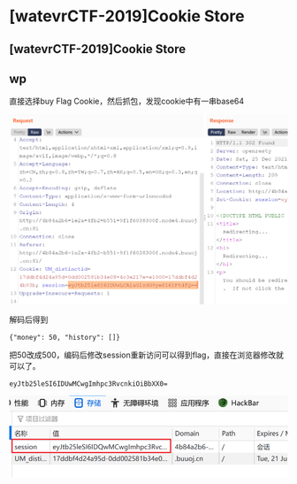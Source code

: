 # \[watevrCTF-2019]Cookie Store

## \[watevrCTF-2019]Cookie Store

## wp

直接选择buy Flag Cookie，然后抓包，发现cookie中有一串base64

![](<../../.gitbook/assets/image (28) (1).png>)



解码后得到

```
{"money": 50, "history": []}
```

把50改成500，编码后修改session重新访问可以得到flag，直接在浏览器修改就可以了。

```
eyJtb25leSI6IDUwMCwgImhpc3RvcnkiOiBbXX0=
```

![](<../../.gitbook/assets/image (9) (1).png>)
